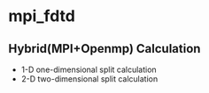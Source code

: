 # mpi_fdtd
## Hybrid(MPI+Openmp) Calculation
- 1-D
one-dimensional split calculation
- 2-D
two-dimensional split calculation

